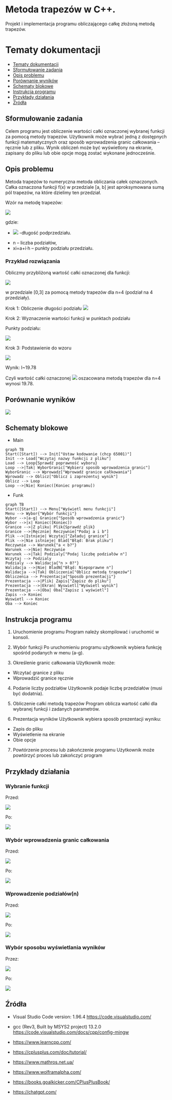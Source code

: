 # Metoda trapezów w C++. 
Projekt i implementacja programu obliczającego całkę złożoną metodą trapezów. 

# Tematy dokumentacji
* [Tematy dokumentacji](#tematy-dokumentacji)
* [Sformułowanie zadania](#sformułowanie-zadania)
* [Opis problemu](#opis-problemu)
* [Porównanie wyników](#porównanie-wyników)
* [Schematy blokowe](#schematy-blokowe)
* [Instrukcja programu](#instrukcja-programu)
* [Przykłady działania](#przykłady-działania)
* [Żródła](#źródła)
    
## Sformułowanie zadania
Celem programu jest obliczenie wartości całki oznaczonej wybranej funkcji za pomocą metody trapezów. Użytkownik może wybrać jedną z dostępnych funkcji matematycznych oraz sposób wprowadzenia granic całkowania – ręcznie lub z pliku. Wynik obliczeń może być wyświetlony na ekranie, zapisany do pliku lub obie opcje mogą zostać wykonane jednocześnie.

## Opis problemu
Metoda trapezów to numeryczna metoda obliczania całek oznaczonych. Całka oznaczona funkcji f(x) w przedziale [a, b] jest aproksymowana sumą pól trapezów, na które dzielimy ten przedział.

Wzór na metodę trapezów:

![](https://cdn.discordapp.com/attachments/603599707796668426/1335692856383242372/image.png?ex=67a11868&is=679fc6e8&hm=337425d56f6c576b2bf1f0264015cc8676063b60272f8f99e8c09c03e7f2eb87&)

gdzie:
* ![](https://cdn.discordapp.com/attachments/603599707796668426/1335693240367579197/image.png?ex=67a118c4&is=679fc744&hm=60d5c21d9934995b4197cff2d8b9ae1bf4ee5105b4b72d6b4105506f96b2899a&)
-długość podprzedziału.

- n – liczba podziałów,
- xi=a+i⋅h – punkty podziału przedziału.

### Przykład rozwiązania
Obliczmy przybliżoną wartość całki oznaczonej dla funkcji:

![](https://cdn.discordapp.com/attachments/603599707796668426/1335693284978200576/image.png?ex=67a118cf&is=679fc74f&hm=06c8ee38e67d6f6642967ee153b0b346efb689fda55ddb23e7b0e5fd69247bf8&)

w przedziale [0,3] za pomocą metody trapezów dla n=4 (podział na 4 przedziały).

Krok 1: Obliczenie długości podziału
![](https://cdn.discordapp.com/attachments/603599707796668426/1335693325159628832/image.png?ex=67a118d8&is=679fc758&hm=ebb5a6346f6b844c67c12cb0b1d011624486cbbed7e9a803946bda4147cdc3ee&)

Krok 2: Wyznaczenie wartości funkcji w punktach podziału

Punkty podziału:

![](https://cdn.discordapp.com/attachments/603599707796668426/1335693409620328491/image.png?ex=67a118ec&is=679fc76c&hm=c066deb6140205195a3ce0f013433ec024a8bbcee654fc5a7bdf04feaf5241e3&)

Krok 3: Podstawienie do wzoru

![](https://cdn.discordapp.com/attachments/603599707796668426/1335693440729612410/image.png?ex=67a118f4&is=679fc774&hm=cc66156c299719fe9782b7b8eb7eb5de665b93d9da1db33e53165cbe3fc16f83&)

Wynik: I~19.78

Czyli wartość całki oznaczonej
![](https://cdn.discordapp.com/attachments/603599707796668426/1335694488559026266/image.png?ex=67a119ee&is=679fc86e&hm=d0714e61f9382fbe6228cd21cdc3b5574cfe91d6ad7990f0baf65f0dabc338a1&)
oszacowana metodą trapezów dla n=4 wynosi 19.78.

## Porównanie wyników

![](https://cdn.discordapp.com/attachments/603599707796668426/1335708258169786388/image.png?ex=67a126c1&is=679fd541&hm=ddcf0e8c9cfa5b330a0ebca4c4a01f2d6a6ef2ea54c4617cf822e8bd8bb030a8&)


## Schematy blokowe
- Main
```mermaid
graph TB
Start([Start]) --> Init["Ustaw kodowanie (chcp 65001)"]
Init --> Load["Wczytaj nazwy funkcji z pliku"]
Load --> Loop{Sprawdź poprawność wyboru}
Loop -->|Tak| WyborGranic["Wybierz sposób wprowadzenia granic"]
WyborGranic --> Wprowadz["Wprowadź granice całkowania"]
Wprowadz --> Oblicz["Oblicz i zaprezentuj wynik"]
Oblicz --> Loop
Loop -->|Nie| Koniec([Koniec programu])
```


- Funk
```mermaid
graph TB
Start([Start]) --> Menu["Wyświetl menu funkcji"]
Menu --> Wybor{"Wybór funkcji"}
Wybor -->|a-g| Granice{"Sposób wprowadzenia granic"}
Wybor -->|x| Koniec([Koniec])
Granice -->|Z pliku| Plik{Sprawdź plik}
Granice -->|Ręcznie| Reczywnie["Podaj a i b"]
Plik -->|Istnieje| Wczytaj["Załaduj granice"]
Plik -->|Nie istnieje| Blad["Błąd: Brak pliku"]
Reczywnie --> Warunek{"a < b?"}
Warunek -->|Nie| Reczywnie
Warunek -->|Tak| Podzialy["Podaj liczbę podziałów n"]
Wczytaj --> Podzialy
Podzialy --> Walidacja{"n > 0?"}
Walidacja -->|Nie| BladN["Błąd: Niepoprawne n"]
Walidacja -->|Tak| Obliczenia["Oblicz metodą trapezów"]
Obliczenia --> Prezentacja{"Sposób prezentacji"}
Prezentacja -->|Plik| Zapis["Zapisz do pliku"]
Prezentacja -->|Ekran| Wyswietl["Wyświetl wynik"]
Prezentacja -->|Oba| Oba["Zapisz i wyświetl"]
Zapis --> Koniec
Wyswietl --> Koniec
Oba --> Koniec
```

## Instrukcja programu
1. Uruchomienie programu
Program należy skompilować i uruchomić w konsoli.

2. Wybór funkcji
Po uruchomieniu programu użytkownik wybiera funkcję spośród podanych w menu (a-g).

3. Określenie granic całkowania
Użytkownik może:
- Wczytać granice z pliku
- Wprowadzić granice ręcznie

4. Podanie liczby podziałów
Użytkownik podaje liczbę przedziałów (musi być dodatnia).

5. Obliczenie całki metodą trapezów
Program oblicza wartość całki dla wybranej funkcji i zadanych parametrów.

6. Prezentacja wyników
Użytkownik wybiera sposób prezentacji wyniku:
- Zapis do pliku
- Wyświetlenie na ekranie
- Obie opcje

7. Powtórzenie procesu lub zakończenie programu
Użytkownik może powtórzyć proces lub zakończyć program

## Przykłady działania
### Wybranie funkcji
Przed:

![](https://cdn.discordapp.com/attachments/603599707796668426/1335710388179832867/image.png?ex=67a128bc&is=679fd73c&hm=844ffe0f5d5d4e9417be7d1b34155e31e54515923b76f44e347ca4db782ab7d0&)

Po:

![](https://cdn.discordapp.com/attachments/603599707796668426/1335710582120120401/image.png?ex=67a128eb&is=679fd76b&hm=c7de47cdf687ffc681737f71a936aa6a4d22cd6b04a231f1138b1d1e12f513eb&)

### Wybór wprowadzenia granic całkowania
Przed:

![](https://cdn.discordapp.com/attachments/603599707796668426/1335711682869071992/image.png?ex=67a129f1&is=679fd871&hm=776e95eb7f2fbc51cfa6dc8d41572efd92af6fcd9c9962bc9c54f9f12da8e223&)

Po:

![](https://cdn.discordapp.com/attachments/603599707796668426/1335711718373851267/image.png?ex=67a129f9&is=679fd879&hm=ac12f2e698a56f0eda21aeae41a4327f2fa59fac4ef8872f51f06a7b6372a27e&)

### Wprowadzenie podziałów(n)
Przed:

![](https://cdn.discordapp.com/attachments/603599707796668426/1335711718373851267/image.png?ex=67a129f9&is=679fd879&hm=ac12f2e698a56f0eda21aeae41a4327f2fa59fac4ef8872f51f06a7b6372a27e&)

Po:

![](https://cdn.discordapp.com/attachments/603599707796668426/1335711774359421079/image.png?ex=67a12a07&is=679fd887&hm=e996de99649d6ea8181bdccb6cd23bdbeeff3ebe8fa0f753eefabf36fd46b638&)

### Wybór sposobu wyświetlania wyników
Przez:

![](https://cdn.discordapp.com/attachments/603599707796668426/1335711774359421079/image.png?ex=67a12a07&is=679fd887&hm=e996de99649d6ea8181bdccb6cd23bdbeeff3ebe8fa0f753eefabf36fd46b638&)

Po:

![](https://cdn.discordapp.com/attachments/603599707796668426/1335711941384998944/image.png?ex=67a12a2f&is=679fd8af&hm=a8e4f8811bed9a5268b8d4a0573602c667bf2d1d9d125ecec267c9b29a4da8fa&)

## Źródła
- Visual Studio Code version: 1.96.4
https://code.visualstudio.com/

- gcc (Rev3, Built by MSYS2 project) 13.2.0
https://code.visualstudio.com/docs/cpp/config-mingw

-   https://www.learncpp.com/
-	https://cplusplus.com/doc/tutorial/
-   https://www.mathros.net.ua/
-	https://www.wolframalpha.com/
-   https://books.goalkicker.com/CPlusPlusBook/
-   https://chatgpt.com/
